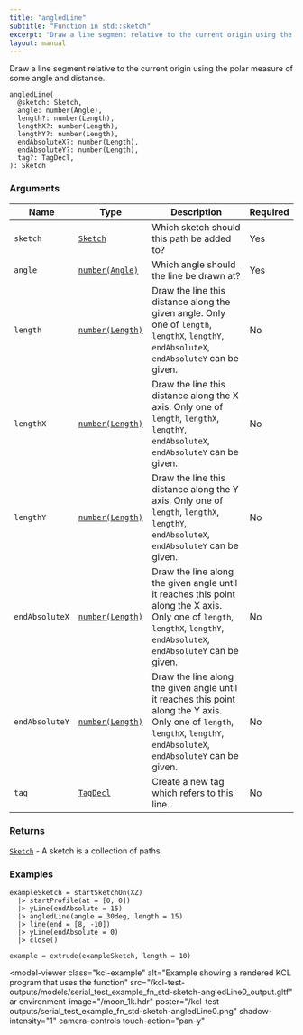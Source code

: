 ```yaml
---
title: "angledLine"
subtitle: "Function in std::sketch"
excerpt: "Draw a line segment relative to the current origin using the polar measure of some angle and distance."
layout: manual
---
```


Draw a line segment relative to the current origin using the polar measure of some angle and distance.

```kcl
angledLine(
  @sketch: Sketch,
  angle: number(Angle),
  length?: number(Length),
  lengthX?: number(Length),
  lengthY?: number(Length),
  endAbsoluteX?: number(Length),
  endAbsoluteY?: number(Length),
  tag?: TagDecl,
): Sketch
```



### Arguments

| Name | Type | Description | Required |
|----------|------|-------------|----------|
| `sketch` | [`Sketch`](/docs/kcl-std/types/std-types-Sketch) | Which sketch should this path be added to? | Yes |
| `angle` | [`number(Angle)`](/docs/kcl-std/types/std-types-number) | Which angle should the line be drawn at? | Yes |
| `length` | [`number(Length)`](/docs/kcl-std/types/std-types-number) | Draw the line this distance along the given angle. Only one of `length`, `lengthX`, `lengthY`, `endAbsoluteX`, `endAbsoluteY` can be given. | No |
| `lengthX` | [`number(Length)`](/docs/kcl-std/types/std-types-number) | Draw the line this distance along the X axis. Only one of `length`, `lengthX`, `lengthY`, `endAbsoluteX`, `endAbsoluteY` can be given. | No |
| `lengthY` | [`number(Length)`](/docs/kcl-std/types/std-types-number) | Draw the line this distance along the Y axis. Only one of `length`, `lengthX`, `lengthY`, `endAbsoluteX`, `endAbsoluteY` can be given. | No |
| `endAbsoluteX` | [`number(Length)`](/docs/kcl-std/types/std-types-number) | Draw the line along the given angle until it reaches this point along the X axis. Only one of `length`, `lengthX`, `lengthY`, `endAbsoluteX`, `endAbsoluteY` can be given. | No |
| `endAbsoluteY` | [`number(Length)`](/docs/kcl-std/types/std-types-number) | Draw the line along the given angle until it reaches this point along the Y axis. Only one of `length`, `lengthX`, `lengthY`, `endAbsoluteX`, `endAbsoluteY` can be given. | No |
| `tag` | [`TagDecl`](/docs/kcl-std/types/std-types-TagDecl) | Create a new tag which refers to this line. | No |

### Returns

[`Sketch`](/docs/kcl-std/types/std-types-Sketch) - A sketch is a collection of paths.


### Examples

```kcl
exampleSketch = startSketchOn(XZ)
  |> startProfile(at = [0, 0])
  |> yLine(endAbsolute = 15)
  |> angledLine(angle = 30deg, length = 15)
  |> line(end = [8, -10])
  |> yLine(endAbsolute = 0)
  |> close()

example = extrude(exampleSketch, length = 10)

```


<model-viewer
  class="kcl-example"
  alt="Example showing a rendered KCL program that uses the  function"
  src="/kcl-test-outputs/models/serial_test_example_fn_std-sketch-angledLine0_output.gltf"
  ar
  environment-image="/moon_1k.hdr"
  poster="/kcl-test-outputs/serial_test_example_fn_std-sketch-angledLine0.png"
  shadow-intensity="1"
  camera-controls
  touch-action="pan-y"
>
</model-viewer>


